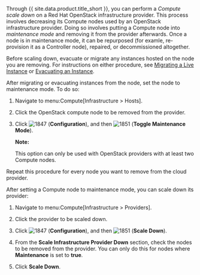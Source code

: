 Through {{ site.data.product.title_short }}, you can perform a *Compute scale down* on a Red
Hat OpenStack infrastructure provider. This process involves decreasing
its Compute nodes used by an OpenStack infrastructure provider. Doing so
involves putting a Compute node into *maintenance mode* and removing it
from the provider afterwards. Once a node is in maintenance mode, it can
be repurposed (for examle, re-provision it as a Controller node),
repaired, or decommissioned altogether.

Before scaling down, evacuate or migrate any instances hosted on the node you are removing. For instructions on either procedure, see [Migrating a Live Instance](#_to_live_migrate_an_instance) or
[Evacuating an Instance](#_to_evacuate_an_instance).

After migrating or evacuating instances from the node, set the node to maintenance mode. To do so:

1.  Navigate to menu:Compute\[Infrastructure \> Hosts\].

2.  Click the OpenStack compute node to be removed from the provider.

3.  Click ![1847](../images/1847.png) (**Configuration**), and then
    ![1851](../images/1851.png) (**Toggle Maintenance Mode**).

    **Note:**

    This option can only be used with OpenStack providers with at least
    two Compute nodes.

Repeat this procedure for every node you want to remove from the cloud provider.

After setting a Compute node to maintenance mode, you can scale down its provider:

1.  Navigate to menu:Compute\[Infrastructure \> Providers\].

2.  Click the provider to be scaled down.

3.  Click ![1847](../images/1847.png) (**Configuration**), and then
    ![1851](../images/1851.png) (**Scale Down**).

4.  From the **Scale Infrastructure Provider Down** section, check the
    nodes to be removed from the provider. You can only do this for
    nodes where **Maintenance** is set to **true**.

5.  Click **Scale Down**.
